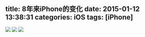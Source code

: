title: 8年来iPhone的变化
date: 2015-01-12 13:38:31
categories: iOS
tags: [iPhone]
---
<!--more-->
![](/img/15011201.gif)
![](/img/15012201.gif)
![](/img/15012202.gif)